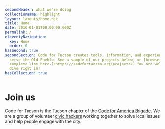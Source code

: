 ```yaml
---
secondHeader: what we're doing
collectionName: highlight
layout: layouts/home.njk
title: Home
date: 2016-01-01T00:00:00.000Z
permalink: /
eleventyNavigation:
  key: Home
  order: 0
hasSecond: true
secondSection: Code for Tucson creates tools, information, and experiences that
  serve the Old Pueblo. See a sample of our projects below, or [browse the
  complete list here.](https://codefortucson.org/projects/) You are welcome to
  dive right in!
hasCollection: true
---
```

# Join us

Code for Tucson is the Tucson chapter of the [Code for America Brigade](https://codeforamerica.org/about-us/). We are a group of volunteer [civic hackers](https://codeforamerica.org/news/what-is-civic-hacking/) working together to solve local issues and help people engage with the city.